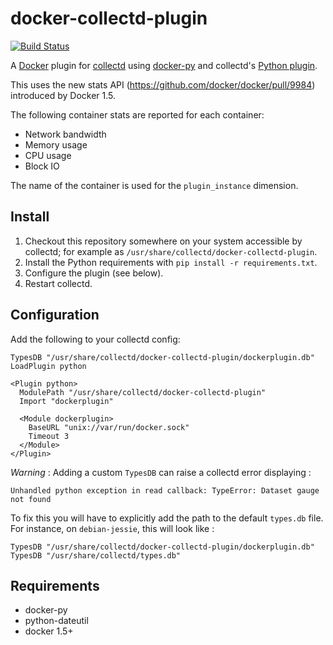# docker-collectd-plugin

[![Build Status](https://travis-ci.org/lebauce/docker-collectd-plugin.svg?branch=master)](https://travis-ci.org/lebauce/docker-collectd-plugin)

A [Docker](http://docker.io) plugin for [collectd](http://collectd.org)
using [docker-py](https://github.com/docker/docker-py) and collectd's
[Python plugin](http://collectd.org/documentation/manpages/collectd-python.5.shtml).

This uses the new stats API (https://github.com/docker/docker/pull/9984)
introduced by Docker 1.5.

The following container stats are reported for each container:

* Network bandwidth
* Memory usage
* CPU usage
* Block IO

The name of the container is used for the `plugin_instance` dimension.

## Install

1. Checkout this repository somewhere on your system accessible by
   collectd; for example as
   `/usr/share/collectd/docker-collectd-plugin`.
1. Install the Python requirements with `pip install -r
   requirements.txt`.
1. Configure the plugin (see below).
1. Restart collectd.

## Configuration

Add the following to your collectd config:

```
TypesDB "/usr/share/collectd/docker-collectd-plugin/dockerplugin.db"
LoadPlugin python

<Plugin python>
  ModulePath "/usr/share/collectd/docker-collectd-plugin"
  Import "dockerplugin"

  <Module dockerplugin>
    BaseURL "unix://var/run/docker.sock"
    Timeout 3
  </Module>
</Plugin>
```
*Warning* : 
Adding a custom `TypesDB` can raise a collectd error displaying :
```
Unhandled python exception in read callback: TypeError: Dataset gauge not found
```
To fix this you will have to explicitly add the path to the default `types.db` file. For instance, on `debian-jessie`, this will look like :
```
TypesDB "/usr/share/collectd/docker-collectd-plugin/dockerplugin.db"
TypesDB "/usr/share/collectd/types.db"
```




## Requirements

* docker-py
* python-dateutil
* docker 1.5+
